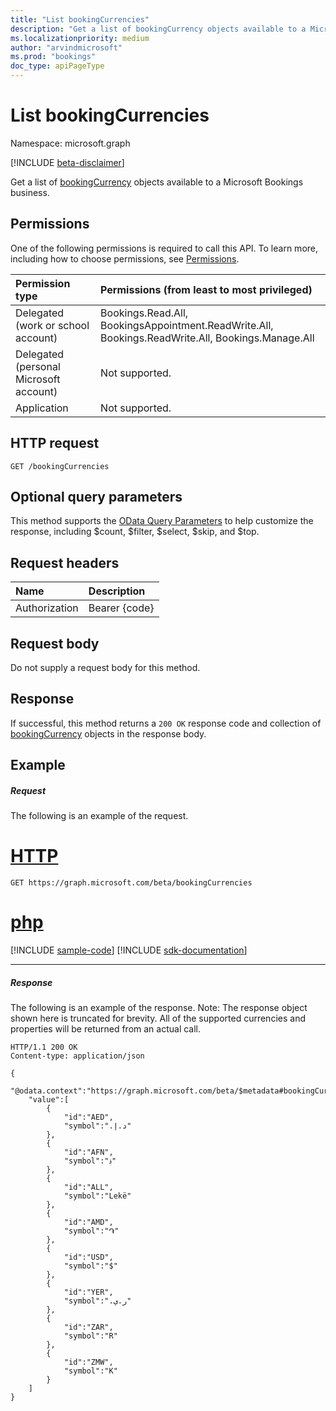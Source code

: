 ```yaml
---
title: "List bookingCurrencies"
description: "Get a list of bookingCurrency objects available to a Microsoft Bookings business."
ms.localizationpriority: medium
author: "arvindmicrosoft"
ms.prod: "bookings"
doc_type: apiPageType
---
```


# List bookingCurrencies

Namespace: microsoft.graph

 [!INCLUDE [beta-disclaimer](../../includes/beta-disclaimer.md)]

Get a list of [bookingCurrency](../resources/bookingcurrency.md) objects available to a Microsoft Bookings business.
## Permissions
One of the following permissions is required to call this API. To learn more, including how to choose permissions, see [Permissions](/graph/permissions-reference).

|Permission type      | Permissions (from least to most privileged)              |
|:--------------------|:---------------------------------------------------------|
|Delegated (work or school account) | Bookings.Read.All, BookingsAppointment.ReadWrite.All, Bookings.ReadWrite.All, Bookings.Manage.All   |
|Delegated (personal Microsoft account) | Not supported.   |
|Application | Not supported.  |

## HTTP request
<!-- { "blockType": "ignored" } -->
```http
GET /bookingCurrencies
```
## Optional query parameters
This method supports the [OData Query Parameters](/graph/query-parameters) to help customize the response, including $count, $filter, $select, $skip, and $top.

## Request headers
| Name      |Description|
|:----------|:----------|
| Authorization  | Bearer {code}|

## Request body
Do not supply a request body for this method.
## Response
If successful, this method returns a `200 OK` response code and collection of [bookingCurrency](../resources/bookingcurrency.md) objects in the response body.
## Example
##### Request
The following is an example of the request.

# [HTTP](#tab/http)
<!-- {
  "blockType": "request",
  "name": "get_bookingcurrencies"
}-->
```msgraph-interactive
GET https://graph.microsoft.com/beta/bookingCurrencies
```

# [php](#tab/php)
[!INCLUDE [sample-code](../includes/snippets/php/get-bookingcurrencies-php-snippets.md)]
[!INCLUDE [sdk-documentation](../includes/snippets/snippets-sdk-documentation-link.md)]

---

##### Response
The following is an example of the response. Note: The response object shown here is truncated for brevity. All of the supported currencies and properties will be returned from an actual call.
<!-- {
  "blockType": "response",
  "truncated": true,
  "@odata.type": "microsoft.graph.bookingCurrency",
  "isCollection": true
} -->
```http
HTTP/1.1 200 OK
Content-type: application/json

{
    "@odata.context":"https://graph.microsoft.com/beta/$metadata#bookingCurrencies",
    "value":[
        {
            "id":"AED",
            "symbol":"د.إ.‏"
        },
        {
            "id":"AFN",
            "symbol":"؋"
        },
        {
            "id":"ALL",
            "symbol":"Lekë"
        },
        {
            "id":"AMD",
            "symbol":"֏"
        },
        {
            "id":"USD",
            "symbol":"$"
        },
        {
            "id":"YER",
            "symbol":"ر.ي.‏"
        },
        {
            "id":"ZAR",
            "symbol":"R"
        },
        {
            "id":"ZMW",
            "symbol":"K"
        }
    ]
}
```

<!-- uuid: 8fcb5dbc-d5aa-4681-8e31-b001d5168d79
2015-10-25 14:57:30 UTC -->
<!--
{
  "type": "#page.annotation",
  "description": "List bookingCurrencies",
  "keywords": "",
  "section": "documentation",
  "tocPath": "",
  "suppressions": [
  ]
}
-->
